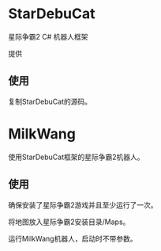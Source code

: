 # StarDebuCat

星际争霸2 C# 机器人框架

提供

## 使用

复制StarDebuCat的源码。

# MilkWang

使用StarDebuCat框架的星际争霸2机器人。

## 使用

确保安装了星际争霸2游戏并且至少运行了一次。

将地图放入星际争霸2安装目录/Maps。

运行MilkWang机器人，启动时不带参数。